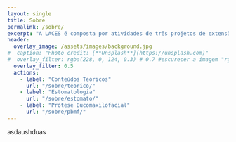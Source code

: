 ```yaml
---
layout: single
title: Sobre
permalink: /sobre/
excerpt: "A LACES é composta por atividades de três projetos de extensão: LACES, Treinamento em Estomatologia, Treinamento em Prótese Bucomaxilofacial."
header:
  overlay_image: /assets/images/background.jpg
#  caption: "Photo credit: [**Unsplash**](https://unsplash.com)"
#  overlay_filter: rgba(228, 0, 124, 0.3) # 0.7 #escurecer a imagem "rgba(255, 0, 0, 0.5)""
  overlay_filter: 0.5
  actions:
    - label: "Conteúdos Teóricos"
      url: "/sobre/teorico/"
    - label: "Estomatologia"
      url: "/sobre/estomato/"
    - label: "Prótese Bucomaxilofacial"
      url: "/sobre/pbmf/"
---
```

asdaushduas
